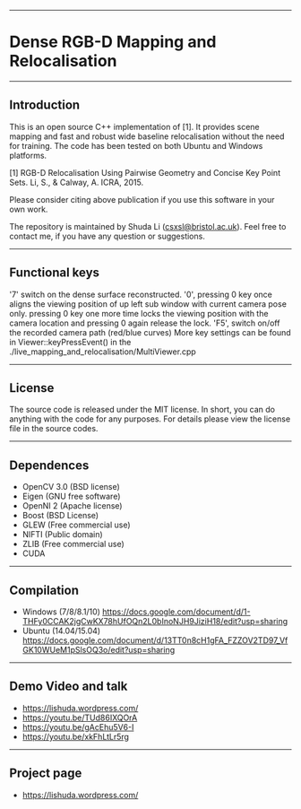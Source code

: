-------------------------------------------------------------------------------
# Dense RGB-D Mapping and Relocalisation                            
-------------------------------------------------------------------------------

## Introduction

This is an open source C++ implementation of [1]. It provides scene mapping and 
fast and robust wide baseline relocalisation without the need for training. The 
code has been tested on both Ubuntu and Windows platforms.

[1] RGB-D Relocalisation Using Pairwise Geometry and Concise Key Point Sets. 
Li, S., & Calway, A. ICRA, 2015. 

Please consider citing above publication if you use this software in your own 
work.

The repository is maintained by Shuda Li (csxsl@bristol.ac.uk). Feel free to contact
me, if you have any question or suggestions.

-------------------------------------------------------------------------------

## Functional keys

'7'  switch on the dense surface reconstructed.
'0', pressing 0 key once aligns the viewing position of up left sub window with current camera pose only.
     pressing 0 key one more time locks the viewing position with the camera location and pressing 0 again release the lock. 
'F5', switch on/off the recorded camera path (red/blue curves)
More key settings can be found in Viewer::keyPressEvent() in the ./live_mapping_and_relocalisation/MultiViewer.cpp 

-------------------------------------------------------------------------------

## License

The source code is released under the MIT license. In short, you can do 
anything with the code for any purposes. For details please view the license file 
in the source codes.

-------------------------------------------------------------------------------

## Dependences

- OpenCV 3.0 (BSD license)
- Eigen (GNU free software)
- OpenNI 2 (Apache license)
- Boost (BSD License)
- GLEW (Free commercial use)
- NIFTI (Public domain)
- ZLIB (Free commercial use)
- CUDA

-------------------------------------------------------------------------------

## Compilation

- Windows (7/8/8.1/10)
  https://docs.google.com/document/d/1-THFy0CCAK2jgCwKX78hUfOQn2L0bInoNJH9JiziH18/edit?usp=sharing
- Ubuntu (14.04/15.04)
  https://docs.google.com/document/d/13TT0n8cH1gFA_FZZOV2TD97_VfGK10WUeM1pSlsOQ3o/edit?usp=sharing
  
-------------------------------------------------------------------------------

## Demo Video and talk

- https://lishuda.wordpress.com/
- https://youtu.be/TUd86IXQOrA
- https://youtu.be/gAcEhu5V6-I
- https://youtu.be/xkFhLtLr5rg  

-------------------------------------------------------------------------------

## Project page
- https://lishuda.wordpress.com/